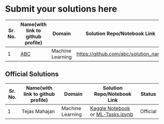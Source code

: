 # Submit your solutions here

Sr. No. | Name(with link to github profile) | Domain                 | Solution Repo/Notebook Link           | Status
--------|-----------------------------------|------------------------|---------------------------------------|------------
1       | [ABC](https://github.com/abc)     | Machine Learning       | https://github.com/abc/solution_name  | Ongoing


## Official Solutions

Sr. No. | Name(with link to github profile) | Domain                 | Solution Repo/Notebook Link           | Status
--------|-----------------------------------|------------------------|---------------------------------------|------------
1       | Tejas Mahajan                     | Machine Learning       | [Kaggle Notebook](https://www.kaggle.com/code/tejas242/datacorp-sol) or [ML-Tasks.ipynb](official-solutions/ML.ipynb)  | Official
